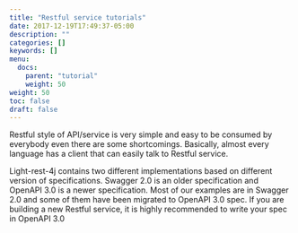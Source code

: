 ```yaml
---
title: "Restful service tutorials"
date: 2017-12-19T17:49:37-05:00
description: ""
categories: []
keywords: []
menu:
  docs:
    parent: "tutorial"
    weight: 50
weight: 50
toc: false
draft: false
---
```


Restful style of API/service is very simple and easy to be consumed by everybody even there
are some shortcomings. Basically, almost every language has a client that can easily talk to
Restful service. 

Light-rest-4j contains two different implementations based on different version of specifications.
Swagger 2.0 is an older specification and OpenAPI 3.0 is a newer specification. Most of our examples
are in Swagger 2.0 and some of them have been migrated to OpenAPI 3.0 spec. If you are building a
new Restful service, it is highly recommended to write your spec in OpenAPI 3.0 